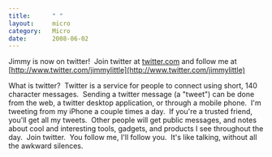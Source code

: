 ```yaml
---
title:      " "
layout:     micro
category:   Micro
date:       2008-06-02
---
```


Jimmy is now on twitter!  Join twitter at [twitter.com](http://www.twitter.com) and follow me at [http://www.twitter.com/jimmylittle](http://www.twitter.com/jimmylittle)
  
What is twitter?  Twitter is a service for people to connect using short, 140 character messages.  Sending a twitter message (a "tweet") can be done from the web, a twitter desktop application, or through a mobile phone.  I'm tweeting from my iPhone a couple times a day.  If you're a trusted friend, you'll get all my tweets.  Other people will get public messages, and notes about cool and interesting tools, gadgets, and products I see throughout the day.  Join twitter.  You follow me, I'll follow you.  It's like talking, without all the awkward silences.